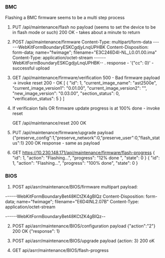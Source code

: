 ### BMC
 Flashing a BMC firmware seems to be a multi step process


 1. PUT /api/maintenance/flash
       no payload (seems to set the device to be in flash mode or such)
       200 OK - takes about a minute to return

 2. POST /api/maintenance/firmware
      Content-Type: multipart/form-data
      ------WebKitFormBoundaryESKCgdjyLnqUPHBK
		Content-Disposition: form-data; name="fwimage"; filename="E3C246D4I-NL_L0.01.00.ima"
		Content-Type: application/octet-stream
     ------WebKitFormBoundaryESKCgdjyLnqUPHBK--
 .   response - '{"cc": 0}' - successful upload

 3. GET /api/maintenance/firmware/verification
       500 - Bad firmware payload -> invoke reset
       200 - OK
           [ { "id": 1, "current_image_name": "ast2500e", "current_image_version1": "0.01.00", "current_image_version2": "", "new_image_version": "0.03.00", "section_status": 0, "verification_status": 5 } ]
 
 4. If verificaion fails OR firmware update progress is at 100% done - invoke reset
 
      GET /api/maintenance/reset
       200 OK
 
 5. PUT /api/maintenance/firmware/upgrade
      payload {"preserve_config":1,"preserve_network":0,"preserve_user":0,"flash_status":1}
      200 OK
      response - same as payload

 6. GET https://10.230.148.171/api/maintenance/firmware/flash-progress
     { "id": 1, "action": "Flashing...", "progress": "12% done         ", "state": 0 }
     { "id": 1, "action": "Flashing...", "progress": "100% done", "state": 0 }


### BIOS

1. POST api/asrr/maintenance/BIOS/firmware
   multipart payload: 

------WebKitFormBoundaryBet48KCtZK4gBlQz
Content-Disposition: form-data; name="fwimage"; filename="E6D4INL2.07B"
Content-Type: application/octet-stream


------WebKitFormBoundaryBet48KCtZK4gBlQz--


2. POST api/asrr/maintenance/BIOS/configuration
   payload {"action":"2"}
   200 OK
     {"response": 1}

3. POST api/asrr/maintenance/BIOS/upgrade
   payload {action: 3}
   200 oK

4.  GET api/asrr/maintenance/BIOS/flash-progress


